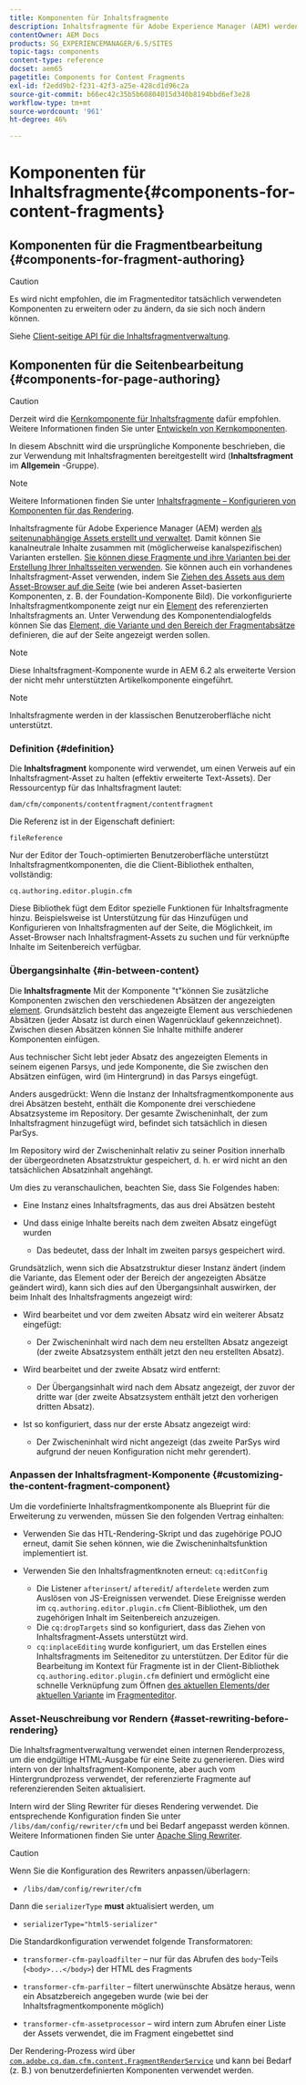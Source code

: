 ```yaml
---
title: Komponenten für Inhaltsfragmente
description: Inhaltsfragmente für Adobe Experience Manager (AEM) werden als seitenunabhängige Assets erstellt und verwaltet
contentOwner: AEM Docs
products: SG_EXPERIENCEMANAGER/6.5/SITES
topic-tags: components
content-type: reference
docset: aem65
pagetitle: Components for Content Fragments
exl-id: f2edd9b2-f231-42f3-a25e-428cd1d96c2a
source-git-commit: b66ec42c35b5b60804015d340b8194bbd6ef3e28
workflow-type: tm+mt
source-wordcount: '961'
ht-degree: 46%

---
```


# Komponenten für Inhaltsfragmente{#components-for-content-fragments}

## Komponenten für die Fragmentbearbeitung {#components-for-fragment-authoring}

>[!CAUTION]
>
>Es wird nicht empfohlen, die im Fragmenteditor tatsächlich verwendeten Komponenten zu erweitern oder zu ändern, da sie sich noch ändern können.

Siehe [Client-seitige API für die Inhaltsfragmentverwaltung](/help/sites-developing/customizing-content-fragments.md#the-content-fragment-management-api-client-side).

## Komponenten für die Seitenbearbeitung {#components-for-page-authoring}

>[!CAUTION]
>
>Derzeit wird die [Kernkomponente für Inhaltsfragmente](https://experienceleague.adobe.com/docs/experience-manager-core-components/using/wcm-components/content-fragment-component.html?lang=de) dafür empfohlen. Weitere Informationen finden Sie unter [Entwickeln von Kernkomponenten](https://experienceleague.adobe.com/docs/experience-manager-core-components/using/developing/overview.html?lang=de).
>
>In diesem Abschnitt wird die ursprüngliche Komponente beschrieben, die zur Verwendung mit Inhaltsfragmenten bereitgestellt wird (**Inhaltsfragment** im **Allgemein** -Gruppe).

>[!NOTE]
>
>Weitere Informationen finden Sie unter [Inhaltsfragmente – Konfigurieren von Komponenten für das Rendering](/help/sites-developing/content-fragments-config-components-rendering.md).

Inhaltsfragmente für Adobe Experience Manager (AEM) werden [als seitenunabhängige Assets erstellt und verwaltet](/help/assets/content-fragments/content-fragments.md). Damit können Sie kanalneutrale Inhalte zusammen mit (möglicherweise kanalspezifischen) Varianten erstellen. [Sie können diese Fragmente und ihre Varianten bei der Erstellung Ihrer Inhaltsseiten verwenden](/help/sites-authoring/content-fragments.md). Sie können auch ein vorhandenes Inhaltsfragment-Asset verwenden, indem Sie [Ziehen des Assets aus dem Asset-Browser auf die Seite](/help/sites-authoring/content-fragments.md#adding-a-content-fragment-to-your-page) (wie bei anderen Asset-basierten Komponenten, z. B. der Foundation-Komponente Bild). Die vorkonfigurierte Inhaltsfragmentkomponente zeigt nur ein [Element](/help/assets/content-fragments/content-fragments.md#constituent-parts-of-a-content-fragment) des referenzierten Inhaltsfragments an. Unter Verwendung des Komponentendialogfelds können Sie das [Element, die Variante und den Bereich der Fragmentabsätze](/help/assets/content-fragments/content-fragments.md#constituent-parts-of-a-content-fragment) definieren, die auf der Seite angezeigt werden sollen.

>[!NOTE]
>
>Diese Inhaltsfragment-Komponente wurde in AEM 6.2 als erweiterte Version der nicht mehr unterstützten Artikelkomponente eingeführt.

>[!NOTE]
>
>Inhaltsfragmente werden in der klassischen Benutzeroberfläche nicht unterstützt.

### Definition {#definition}

Die **Inhaltsfragment** komponente wird verwendet, um einen Verweis auf ein Inhaltsfragment-Asset zu halten (effektiv erweiterte Text-Assets). Der Ressourcentyp für das Inhaltsfragment lautet:

`dam/cfm/components/contentfragment/contentfragment`

Die Referenz ist in der Eigenschaft definiert:

`fileReference`

Nur der Editor der Touch-optimierten Benutzeroberfläche unterstützt Inhaltsfragmentkomponenten, die die Client-Bibliothek enthalten, vollständig:

`cq.authoring.editor.plugin.cfm`

Diese Bibliothek fügt dem Editor spezielle Funktionen für Inhaltsfragmente hinzu. Beispielsweise ist Unterstützung für das Hinzufügen und Konfigurieren von Inhaltsfragmenten auf der Seite, die Möglichkeit, im Asset-Browser nach Inhaltsfragment-Assets zu suchen und für verknüpfte Inhalte im Seitenbereich verfügbar.

### Übergangsinhalte {#in-between-content}

Die **Inhaltsfragmente** Mit der Komponente &quot;t&quot;können Sie zusätzliche Komponenten zwischen den verschiedenen Absätzen der angezeigten [element](/help/assets/content-fragments/content-fragments.md#constituent-parts-of-a-content-fragment). Grundsätzlich besteht das angezeigte Element aus verschiedenen Absätzen (jeder Absatz ist durch einen Wagenrücklauf gekennzeichnet). Zwischen diesen Absätzen können Sie Inhalte mithilfe anderer Komponenten einfügen.

Aus technischer Sicht lebt jeder Absatz des angezeigten Elements in seinem eigenen Parsys, und jede Komponente, die Sie zwischen den Absätzen einfügen, wird (im Hintergrund) in das Parsys eingefügt.

Anders ausgedrückt: Wenn die Instanz der Inhaltsfragmentkomponente aus drei Absätzen besteht, enthält die Komponente drei verschiedene Absatzsysteme im Repository. Der gesamte Zwischeninhalt, der zum Inhaltsfragment hinzugefügt wird, befindet sich tatsächlich in diesen ParSys.

Im Repository wird der Zwischeninhalt relativ zu seiner Position innerhalb der übergeordneten Absatzstruktur gespeichert, d. h. er wird nicht an den tatsächlichen Absatzinhalt angehängt.

Um dies zu veranschaulichen, beachten Sie, dass Sie Folgendes haben:

* Eine Instanz eines Inhaltsfragments, das aus drei Absätzen besteht
* Und dass einige Inhalte bereits nach dem zweiten Absatz eingefügt wurden

   * Das bedeutet, dass der Inhalt im zweiten parsys gespeichert wird.

Grundsätzlich, wenn sich die Absatzstruktur dieser Instanz ändert (indem die Variante, das Element oder der Bereich der angezeigten Absätze geändert wird), kann sich dies auf den Übergangsinhalt auswirken, der beim Inhalt des Inhaltsfragments angezeigt wird:

* Wird bearbeitet und vor dem zweiten Absatz wird ein weiterer Absatz eingefügt:

   * Der Zwischeninhalt wird nach dem neu erstellten Absatz angezeigt (der zweite Absatzsystem enthält jetzt den neu erstellten Absatz).

* Wird bearbeitet und der zweite Absatz wird entfernt:

   * Der Übergangsinhalt wird nach dem Absatz angezeigt, der zuvor der dritte war (der zweite Absatzsystem enthält jetzt den vorherigen dritten Absatz).

* Ist so konfiguriert, dass nur der erste Absatz angezeigt wird:

   * Der Zwischeninhalt wird nicht angezeigt (das zweite ParSys wird aufgrund der neuen Konfiguration nicht mehr gerendert).

### Anpassen der Inhaltsfragment-Komponente {#customizing-the-content-fragment-component}

Um die vordefinierte Inhaltsfragmentkomponente als Blueprint für die Erweiterung zu verwenden, müssen Sie den folgenden Vertrag einhalten:

* Verwenden Sie das HTL-Rendering-Skript und das zugehörige POJO erneut, damit Sie sehen können, wie die Zwischeninhaltsfunktion implementiert ist.
* Verwenden Sie den Inhaltsfragmentknoten erneut: `cq:editConfig`

   * Die Listener `afterinsert`/ `afteredit`/ `afterdelete` werden zum Auslösen von JS-Ereignissen verwendet. Diese Ereignisse werden im `cq.authoring.editor.plugin.cfm` Client-Bibliothek, um den zugehörigen Inhalt im Seitenbereich anzuzeigen.
   * Die `cq:dropTargets` sind so konfiguriert, dass das Ziehen von Inhaltsfragment-Assets unterstützt wird.
   * `cq:inplaceEditing` wurde konfiguriert, um das Erstellen eines Inhaltsfragments im Seiteneditor zu unterstützen. Der Editor für die Bearbeitung im Kontext für Fragmente ist in der Client-Bibliothek `cq.authoring.editor.plugin.cfm` definiert und ermöglicht eine schnelle Verknüpfung zum Öffnen [des aktuellen Elements/der aktuellen Variante](/help/assets/content-fragments/content-fragments.md#constituent-parts-of-a-content-fragment) im [Fragmenteditor](/help/assets/content-fragments/content-fragments-variations.md).

### Asset-Neuschreibung vor Rendern {#asset-rewriting-before-rendering}

Die Inhaltsfragmentverwaltung verwendet einen internen Renderprozess, um die endgültige HTML-Ausgabe für eine Seite zu generieren. Dies wird intern von der Inhaltsfragment-Komponente, aber auch vom Hintergrundprozess verwendet, der referenzierte Fragmente auf referenzierenden Seiten aktualisiert.

Intern wird der Sling Rewriter für dieses Rendering verwendet. Die entsprechende Konfiguration finden Sie unter `/libs/dam/config/rewriter/cfm` und bei Bedarf angepasst werden können. Weitere Informationen finden Sie unter [Apache Sling Rewriter](https://sling.apache.org/documentation/bundles/output-rewriting-pipelines-org-apache-sling-rewriter.html).

>[!CAUTION]
>
>Wenn Sie die Konfiguration des Rewriters anpassen/überlagern:
>
>* `/libs/dam/config/rewriter/cfm`
>
>Dann die `serializerType` **must** aktualisiert werden, um
>
>* `serializerType="html5-serializer"`

Die Standardkonfiguration verwendet folgende Transformatoren:

* `transformer-cfm-payloadfilter` – nur für das Abrufen des `body`-Teils (`<body>...</body>`) der HTML des Fragments

* `transformer-cfm-parfilter` – filtert unerwünschte Absätze heraus, wenn ein Absatzbereich angegeben wurde (wie bei der Inhaltsfragmentkomponente möglich)
* `transformer-cfm-assetprocessor` – wird intern zum Abrufen einer Liste der Assets verwendet, die im Fragment eingebettet sind

Der Rendering-Prozess wird über [`com.adobe.cq.dam.cfm.content.FragmentRenderService`](https://developer.adobe.com/experience-manager/reference-materials/6-5/javadoc/com/adobe/cq/dam/cfm/ContentFragment.html) und kann bei Bedarf (z. B.) von benutzerdefinierten Komponenten verwendet werden.
